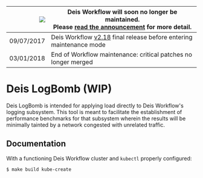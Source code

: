 
|![](https://upload.wikimedia.org/wikipedia/commons/thumb/1/17/Warning.svg/156px-Warning.svg.png) | Deis Workflow will soon no longer be maintained.<br />Please [read the announcement](https://deis.com/blog/2017/deis-workflow-final-release/) for more detail. |
|---:|---|
| 09/07/2017 | Deis Workflow [v2.18][] final release before entering maintenance mode |
| 03/01/2018 | End of Workflow maintenance: critical patches no longer merged |

# Deis LogBomb (WIP)

Deis LogBomb is intended for applying load directly to Deis Workflow's logging subsystem. This tool
is meant to facilitate the establishment of performance benchmarks for that subsystem wherein the
results will be minimally tainted by a network congested with unrelated traffic.

## Documentation

With a functioning Deis Workflow cluster and `kubectl` properly configured:

```
$ make build kube-create
```

[v2.18]: https://github.com/deis/workflow/releases/tag/v2.18.0
